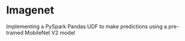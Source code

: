 # Imagenet
Implementing a PySpark Pandas UDF to make predictions using a pre-trained MobileNet V2 model
